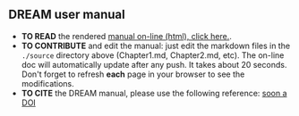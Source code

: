 ## DREAM user manual

* __TO READ__  the rendered [manual on-line (html), click here.](https://dreamusermanual.readthedocs.io/en/latest/).
* __TO CONTRIBUTE__ and edit the manual: just edit the markdown files in the  `./source` directory above (Chapter1.md, Chapter2.md, etc). The on-line doc will automatically update after any push. It takes about 20 seconds. Don't forget  to refresh __each__ page in your browser to see the modifications.
* __TO CITE__ the DREAM manual, please use the following reference: [soon a DOI]()

